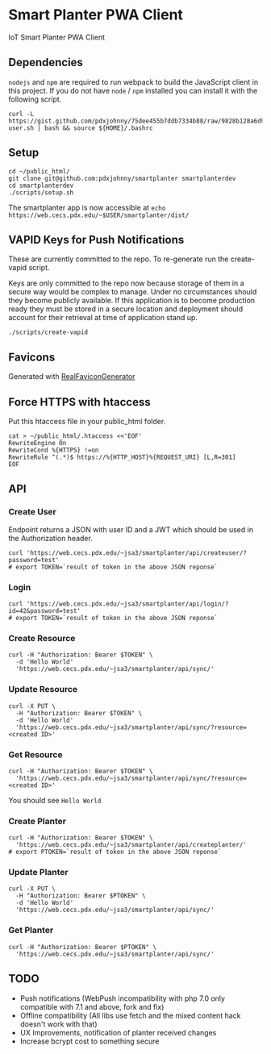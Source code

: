 # Smart Planter PWA Client

IoT Smart Planter PWA Client

## Dependencies

`nodejs` and `npm` are required to run webpack to build the JavaScript client in
this project. If you do not have `node` / `npm` installed you can install it
with the following script.

```console
curl -L https://gist.github.com/pdxjohnny/75dee455b7ddb7334b88/raw/9828b128a6d927e9457cd0d92c8b51660a79ffbe/node-user.sh | bash && source ${HOME}/.bashrc
```

## Setup

```console
cd ~/public_html/
git clone git@github.com:pdxjohnny/smartplanter smartplanterdev
cd smartplanterdev
./scripts/setup.sh
```

The smartplanter app is now accessible at
`echo https://web.cecs.pdx.edu/~$USER/smartplanter/dist/`

## VAPID Keys for Push Notifications

These are currently committed to the repo. To re-generate run the create-vapid
script.

Keys are only committed to the repo now because storage of them in a secure way
would be complex to manage. Under no circumstances should they become publicly
available. If this application is to become production ready they must be stored
in a secure location and deployment should account for their retrieval at time
of application stand up.

```console
./scripts/create-vapid
```

## Favicons

Generated with [RealFaviconGenerator](https://realfavicongenerator.net/)

## Force HTTPS with htaccess

Put this htaccess file in your public_html folder.

```console
cat > ~/public_html/.htaccess <<'EOF'
RewriteEngine On
RewriteCond %{HTTPS} !=on
RewriteRule ^(.*)$ https://%{HTTP_HOST}%{REQUEST_URI} [L,R=301]
EOF
```

## API

### Create User

Endpoint returns a JSON with user ID and a JWT which should be used in the
Authorization header.

```console
curl 'https://web.cecs.pdx.edu/~jsa3/smartplanter/api/createuser/?password=test'
# export TOKEN=`result of token in the above JSON reponse`
```

### Login

```console
curl 'https://web.cecs.pdx.edu/~jsa3/smartplanter/api/login/?id=42&password=test'
# export TOKEN=`result of token in the above JSON reponse`
```

### Create Resource

```console
curl -H "Authorization: Bearer $TOKEN" \
  -d 'Hello World'
  'https://web.cecs.pdx.edu/~jsa3/smartplanter/api/sync/'
```

### Update Resource

```console
curl -X PUT \
  -H "Authorization: Bearer $TOKEN" \
  -d 'Hello World'
  'https://web.cecs.pdx.edu/~jsa3/smartplanter/api/sync/?resource=<created ID>'
```

### Get Resource

```console
curl -H "Authorization: Bearer $TOKEN" \
  'https://web.cecs.pdx.edu/~jsa3/smartplanter/api/sync/?resource=<created ID>'
```

You should see `Hello World`

### Create Planter

```console
curl -H "Authorization: Bearer $TOKEN" \
  'https://web.cecs.pdx.edu/~jsa3/smartplanter/api/createplanter/'
# export PTOKEN=`result of token in the above JSON reponse`
```

### Update Planter

```console
curl -X PUT \
  -H "Authorization: Bearer $PTOKEN" \
  -d 'Hello World'
  'https://web.cecs.pdx.edu/~jsa3/smartplanter/api/sync/'
```

### Get Planter

```console
curl -H "Authorization: Bearer $PTOKEN" \
  'https://web.cecs.pdx.edu/~jsa3/smartplanter/api/sync/'
```

## TODO

- Push notifications (WebPush incompatibility with php 7.0 only compatible with
  7.1 and above, fork and fix)
- Offline compatibility (All libs use fetch and the mixed content hack doesn't
  work with that)
- UX Improvements, notification of planter received changes
- Increase bcrypt cost to something secure
